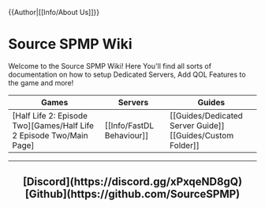 {{Author|[[Info/About Us]]}}
# Source SPMP Wiki

Welcome to the Source SPMP Wiki! Here You'll find all sorts of documentation on how to setup Dedicated Servers, Add QOL Features to the game and more!

<center>

|Games|Servers|Guides|
|-|-|-|
|[Half Life 2: Episode Two][Games/Half Life 2 Episode Two/Main Page]|[[Info/FastDL Behaviour]]|[[Guides/Dedicated Server Guide]] <br /> [[Guides/Custom Folder]]|

</center>

---

<center>

<h2>
[Discord](https://discord.gg/xPxqeND8gQ)
[Github](https://github.com/SourceSPMP) </h2> 

</center>
